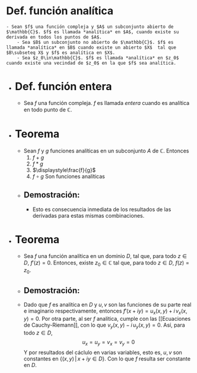 # Def. función analítica
	- Sean $f$ una función compleja y $A$ un subconjunto abierto de $\mathbb{C}$. $f$ es llamada *analítica* en $A$, cuando existe su derivada en todos los puntos de $A$.
		- Sea $B$ un subconjunto no abierto de $\mathbb{C}$. $f$ es llamada *analítica* en $B$ cuando existe un abierto $X$  tal que $B\subseteq X$ y $f$ es analítica en $X$.
		- Sea $z_0\in\mathbb{C}$. $f$ es llamada *analítica* en $z_0$ cuando existe una vecindad de $z_0$ en la que $f$ sea analítica.
- # Def. función entera
	- Sea $f$ una función compleja. $f$ es llamada *entera* cuando es analítica en todo punto de $\mathbb{C}$.
- # Teorema
	- Sean $f$ y $g$ funciones analíticas en un subconjunto $A$ de $\mathbb{C}$. Entonces
	  1. $f+g$
	  2. $f*g$
	  3. $\displaystyle\frac{f}{g}$
	  4. $f \circ g$
	  Son funciones analíticas
	- ## Demostración:
		- Esto es consecuencia inmediata de los resultados de las derivadas para estas mismas combinaciones.
- # Teorema
	- Sea $f$ una función analítica en un dominio $D$, tal que, para todo $z\in D$, $f'(z) = 0$. Entonces, existe $z_0\in\mathbb{C}$ tal que, para todo $z\in D$, $f(z)=z_0$.
	- ## Demostración:
	- Dado que $f$ es analítica en $D$ y $u,v$ son las funciones de su parte real e imaginario respectivamente, entonces $f'(x+iy) = u_x(x,y) + i\,v_x(x,y) = 0$. Por otra parte, al ser $f$ analítica, cumple con las [[Ecuaciones de Cauchy-Riemann]], con lo que $v_y(x,y) - i\,u_y(x,y) = 0$. Así, para todo $z\in D$,
	  $$u_x=u_y=v_x=v_y=0$$
	  Y por resultados del cáclulo en varias variables, esto es, $u,v$ son constantes en $\{(x,y)\,|\,x+iy\in D\}$. Con lo que $f$ resulta ser constante en $D$.